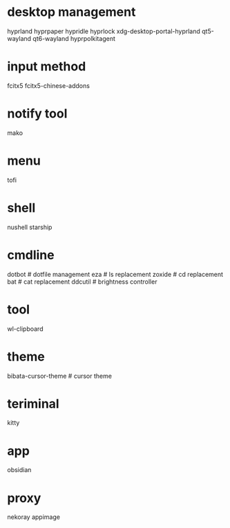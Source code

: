 # desktop management
hyprland
hyprpaper
hypridle
hyprlock
xdg-desktop-portal-hyprland 
qt5-wayland
qt6-wayland
hyprpolkitagent

# input method
fcitx5
fcitx5-chinese-addons

# notify tool
mako

# menu
tofi

# shell
nushell
starship

# cmdline
dotbot  # dotfile management
eza     # ls replacement
zoxide  # cd replacement
bat     # cat replacement
ddcutil # brightness controller

# tool
wl-clipboard

# theme
bibata-cursor-theme # cursor theme

# teriminal
kitty

# app
obsidian

# proxy
nekoray appimage
